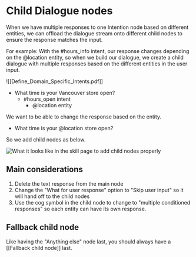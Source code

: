 # Child Dialogue nodes

When we have multiple responses to one Intention node based on different entities, we can offload the dialogue stream onto different child nodes to ensure the response matches the input. 

For example: With the \#hours_info intent, our response changes depending on the @location entity, so when we build our dialogue, we create a child dialogue with multiple responses based on the different entities in the user input.

![[Define_Domain_Specific_Intents.pdf]]

- What time is your Vancouver store open?
	- \#hours_open intent
		- @location entity

We want to be able to change the response based on the entity.

- What time is your @location store open?

So we add child nodes as below.

![What it looks like in the skill page to add child nodes properly](https://i.imgur.com/68wncIf.png)

## Main considerations

1. Delete the text response from the main node
2. Change the "What for user response" option to "Skip user input" so it will hand off to the child nodes
3. Use the cog symbol in the child node to change to "multiple conditioned responses" so each entity can have its own response.

## Fallback child node

Like having the "Anything else" node last, you should always have a [[Fallback child node]] last.